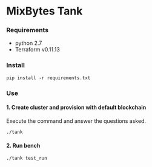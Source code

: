 # MixBytes Tank

### Requirements

- python 2.7
- Terraform v0.11.13

### Install

```shell
pip install -r requirements.txt
```

### Use

#### 1. Create cluster and provision with default blockchain

Execute the command and answer the questions asked.

```shell
./tank
```

#### 2. Run bench

```shell
./tank test_run
```